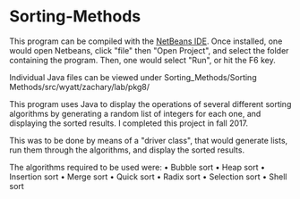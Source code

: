 # Sorting-Methods
This program can be compiled with the [NetBeans IDE](https://netbeans.org/). Once installed, one would open Netbeans, click "file" then "Open Project", and select the folder containing the program. Then, one would select "Run", or hit the F6 key.

Individual Java files can be viewed under Sorting_Methods/Sorting Methods/src/wyatt/zachary/lab/pkg8/

This program uses Java to display the operations of several different sorting algorithms by generating a random list of integers for each one, and displaying the sorted results. I completed this project in fall 2017. 

This was to be done by means of a "driver class", that would generate lists, run them through the algorithms, and display the sorted results.

The algorithms required to be used were:
	• Bubble sort
	• Heap sort
	• Insertion sort
	• Merge sort
	• Quick sort
	• Radix sort
 	• Selection sort
	• Shell sort
